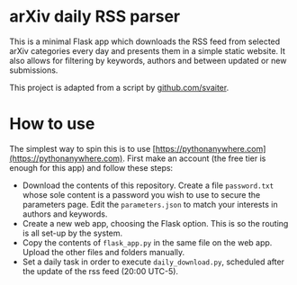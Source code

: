 # arXiv daily RSS parser

This is a minimal Flask app which downloads the RSS feed from selected arXiv categories every day and presents them in a simple static website. It also allows for filtering by keywords, authors and between updated or new submissions.

This project is adapted from a script by [github.com/svaiter](https://gist.githubusercontent.com/svaiter/765107405bcff87b85274f8cb3b659a1/raw/a60f09884eb397e5693ce146bb71fed4c7bd4096/arxiv_scan.py).

# How to use

The simplest way to spin this is to use [https://pythonanywhere.com](https://pythonanywhere.com). First make an account (the free tier is enough for this app) and follow these steps:
	
- Download the contents of this repository. Create a file `password.txt` whose sole content is a password you wish to use to secure the parameters page. Edit the `parameters.json` to match your interests in authors and keywords.
- Create a new web app, choosing the Flask option. This is so the routing is all set-up by the system.
- Copy the contents of `flask_app.py` in the same file on the web app. Upload the other files and folders manually.
- Set a daily task in order to execute `daily_download.py`, scheduled after the update of the rss feed (20:00 UTC-5).
